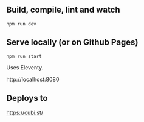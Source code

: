 ## Build, compile, lint and watch

`npm run dev`

## Serve locally (or on Github Pages)

`npm run start`

Uses Eleventy.

http://localhost:8080

## Deploys to

https://cubi.st/
